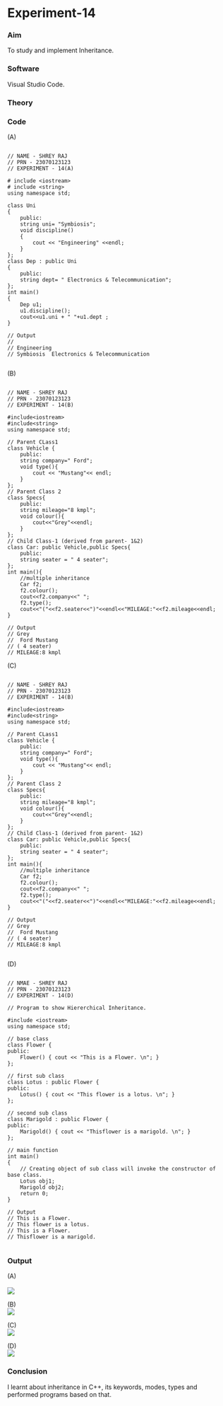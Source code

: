 # Experiment-14 

### Aim 
To study and implement Inheritance. 

### Software 
Visual Studio Code. 

### Theory 

### Code 
(A) <br> 
```

// NAME - SHREY RAJ
// PRN - 23070123123
// EXPERIMENT - 14(A)  

# include <iostream>
# include <string>
using namespace std;

class Uni
{
    public:
    string uni= "Symbiosis";
    void discipline()
    {
        cout << "Engineering" <<endl;
    }
};
class Dep : public Uni
{
    public:
    string dept= " Electronics & Telecommunication";
};
int main()
{
    Dep u1;
    u1.discipline();
    cout<<u1.uni + " "+u1.dept ;
} 

// Output 
// 
// Engineering
// Symbiosis  Electronics & Telecommunication


```

(B) <br> 
```

// NAME - SHREY RAJ
// PRN - 23070123123 
// EXPERIMENT - 14(B) 

#include<iostream> 
#include<string> 
using namespace std; 

// Parent CLass1 
class Vehicle {
    public:
    string company=" Ford";
    void type(){
        cout << "Mustang"<< endl;
    }
};
// Parent Class 2
class Specs{
    public:
    string mileage="8 kmpl";
    void colour(){
        cout<<"Grey"<<endl;
    }
};
// Child Class-1 (derived from parent- 1&2)
class Car: public Vehicle,public Specs{
    public:
    string seater = " 4 seater";
};
int main(){
    //multiple inheritance
    Car f2;
    f2.colour();
    cout<<f2.company<<" ";
    f2.type();
    cout<<"("<<f2.seater<<")"<<endl<<"MILEAGE:"<<f2.mileage<<endl;
} 

// Output 
// Grey
//  Ford Mustang
// ( 4 seater)
// MILEAGE:8 kmpl

```

(C) <br> 
```

// NAME - SHREY RAJ
// PRN - 23070123123 
// EXPERIMENT - 14(B) 

#include<iostream> 
#include<string> 
using namespace std; 

// Parent CLass1 
class Vehicle {
    public:
    string company=" Ford";
    void type(){
        cout << "Mustang"<< endl;
    }
};
// Parent Class 2
class Specs{
    public:
    string mileage="8 kmpl";
    void colour(){
        cout<<"Grey"<<endl;
    }
};
// Child Class-1 (derived from parent- 1&2)
class Car: public Vehicle,public Specs{
    public:
    string seater = " 4 seater";
};
int main(){
    //multiple inheritance
    Car f2;
    f2.colour();
    cout<<f2.company<<" ";
    f2.type();
    cout<<"("<<f2.seater<<")"<<endl<<"MILEAGE:"<<f2.mileage<<endl;
} 

// Output 
// Grey
//  Ford Mustang
// ( 4 seater)
// MILEAGE:8 kmpl
                                   
```

(D) <br> 
```

// NMAE - SHREY RAJ
// PRN - 23070123123
// EXPERIMENT - 14(D) 

// Program to show Hiererchical Inheritance.                    

#include <iostream>
using namespace std;

// base class
class Flower {
public:
    Flower() { cout << "This is a Flower. \n"; }
};

// first sub class
class Lotus : public Flower {
public:
    Lotus() { cout << "This flower is a lotus. \n"; }
};

// second sub class
class Marigold : public Flower {
public:
    Marigold() { cout << "Thisflower is a marigold. \n"; }
};

// main function
int main()
{
    // Creating object of sub class will invoke the constructor of base class.
    Lotus obj1;
    Marigold obj2;
    return 0;
} 

// Output 
// This is a Flower. 
// This flower is a lotus. 
// This is a Flower.
// Thisflower is a marigold. 
                                                                                            
```

### Output 
(A) <br>  
![](https://github.com/shrey-raj24/CDS-Experiment-14/blob/main/Output_14a.png) 

(B) <br> 
![](https://github.com/Shloka-Patel/Experiment---14/blob/main/Output_14B.png) 

(C) <br> 
![](https://github.com/shrey-raj24/CDS-Experiment-14/blob/main/Output_14b.png) 

(D) <br> 
![](https://github.com/Shloka-Patel/Experiment---14/blob/main/Output_14D.png) 

### Conclusion 
I learnt about inheritance in C++, its keywords, modes, types and performed programs based on that. 
